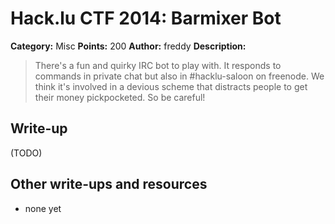 # Hack.lu CTF 2014: Barmixer Bot

**Category:** Misc
**Points:** 200
**Author:** freddy
**Description:**

> There's a fun and quirky IRC bot to play with. It responds to commands in private chat but also in #hacklu-saloon on freenode. We think it's involved in a devious scheme that distracts people to get their money pickpocketed. So be careful!

## Write-up

(TODO)

## Other write-ups and resources

* none yet
